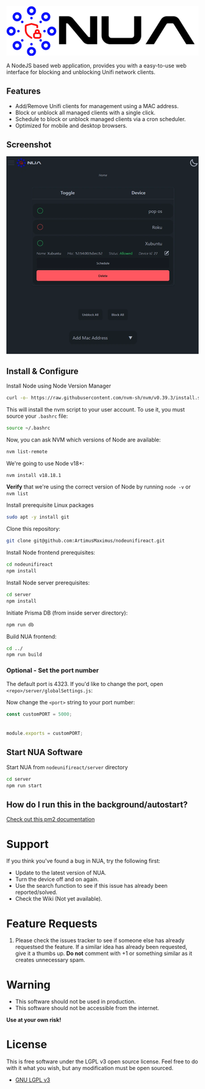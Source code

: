 ![NUA Logo](nua-logo.webp)

A NodeJS based web application, provides you with a easy-to-use web interface for blocking and unblocking Unifi network clients.

## Features
* Add/Remove Unifi clients for management using a MAC address.
* Block or unblock all managed clients with a single click.
* Schedule to block or unblock managed clients via a cron scheduler.
* Optimized for mobile and desktop browsers.

## Screenshot

![Example](example.webp)

## Install & Configure
Install Node using Node Version Manager
```bash
curl -o- https://raw.githubusercontent.com/nvm-sh/nvm/v0.39.3/install.sh | bash
```

This will install the nvm script to your user account. To use it, you must source your `.bashrc` file:

```bash
source ~/.bashrc
```

Now, you can ask NVM which versions of Node are available:

```bash
nvm list-remote
```

We're going to use Node v18+:

```bash
nvm install v18.18.1
```

**Verify** that we're using the correct version of Node by running `node -v` or `nvm list`

Install prerequisite Linux packages
```bash
sudo apt -y install git
```

Clone this repository:

```bash
git clone git@github.com:ArtimusMaximus/nodeunifireact.git
```

Install Node frontend prerequisites:

```bash
cd nodeunifireact
npm install
```

Install Node server prerequisites:
```bash
cd server
npm install
```

Initiate Prisma DB (from inside server directory):
```bash
npm run db
```

Build NUA frontend:
```bash
cd ../
npm run build
```

### Optional - Set the port number
The default port is 4323. If you'd like to change the port, open `<repo>/server/globalSettings.js`:


Now change the `<port>` string to your port number:

```js
const customPORT = 5000;


module.exports = customPORT;
```

## Start NUA Software

Start NUA from `nodeunifireact/server` directory
```bash
cd server
npm run start
```
## How do I run this in the background/autostart?
[Check out this pm2 documentation](https://pm2.keymetrics.io/docs/usage/quick-start/)

# Support
If you think you've found a bug in NUA, try the following first:
* Update to the latest version of NUA.
* Turn the device off and on again.
* Use the search function to see if this issue has already been reported/solved.
* Check the Wiki (Not yet available).

# Feature Requests
1. Please check the issues tracker to see if someone else has already requestsed the feature. If a similar idea has already been requested, give it a thumbs up. **Do not** comment with +1 or something similar as it creates unnecessary spam. 

# Warning
* This software should not be used in production.
* This software should not be accessible from the internet.

**Use at your own risk!**

# License
This is free software under the LGPL v3 open source license. Feel free to do with it what you wish, but any modification must be open sourced. 
- [GNU LGPL v3](https://www.gnu.org/licenses/lgpl-3.0.en.html)	
